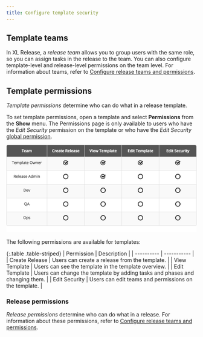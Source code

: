 ```yaml
---
title: Configure template security
---
```


## Template teams

In XL Release, a *release team* allows you to group users with the same role, so you can assign tasks in the release to the team. You can also configure template-level and release-level permissions on the team level. For information about teams, refer to [Configure release teams and permissions](/xl-release/how-to/configure-release-teams-and-permissions.html).

## Template permissions

_Template permissions_ determine who can do what in a release template.

To set template permissions, open a template and select **Permissions** from the **Show** menu. The Permissions page is only available to users who have the *Edit Security* permission on the template or who have the *Edit Security* [global permission](/xl-release/how-to/configure-permissions.html).

![Template Permissions](../images/template-permissions.png)

The following permissions are available for templates:

{:.table .table-striped}
| Permission | Description |
| ---------- | ----------- |
| Create Release | Users can create a release from the template. |
| View Template | Users can see the template in the template overview. |
| Edit Template | Users can change the template by adding tasks and phases and changing them. |
| Edit Security | Users can edit teams and permissions on the template. |

### Release permissions

_Release permissions_ determine who can do what in a release. For information about these permissions, refer to [Configure release teams and permissions](/xl-release/how-to/configure-release-teams-and-permissions.html).
